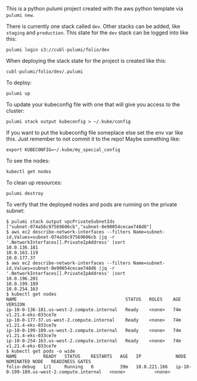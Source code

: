 This is a python pulumi project created with the aws python template via `pulumi new`.

There is currently one stack called `dev`. Other stacks can be added, like `staging` and `production`. This state for the `dev` stack can be logged into like this:
```
pulumi login s3://cubl-pulumi/folio/dev
```

When deploying the stack state for the project is created like this:
```
cubl-pulumi/folio/dev/.pulumi
```

To deploy:
```
pulumi up
```

To update your kubeconfig file with one that will give you access to the cluster:
```
pulumi stack output kubeconfig > ~/.kube/config
```

If you want to put the kubeconfig file someplace else set the env var like this. Just remember to not commit it to the repo! Maybe something like:
```
export KUBECONFIG=~/.kube/my_special_config
```

To see the nodes:
```
kubectl get nodes
```

To clean up resources:
```
pulumi destroy
```

To verify that the deployed nodes and pods are running on the private subnet:
```
$ pulumi stack output vpcPrivateSubnetIds
["subnet-074a56c97569606cb","subnet-0e90054cecae748d6"]
$ aws ec2 describe-network-interfaces --filters Name=subnet-id,Values=subnet-074a56c97569606cb |jq -r '.NetworkInterfaces[].PrivateIpAddress' |sort
10.0.136.181
10.0.163.119
10.0.177.37
$ aws ec2 describe-network-interfaces --filters Name=subnet-id,Values=subnet-0e90054cecae748d6 |jq -r '.NetworkInterfaces[].PrivateIpAddress' |sort
10.0.196.201
10.0.199.189
10.0.254.163
$ kubectl get nodes
NAME                                         STATUS   ROLES    AGE   VERSION
ip-10-0-136-181.us-west-2.compute.internal   Ready    <none>   74m   v1.21.4-eks-033ce7e
ip-10-0-177-37.us-west-2.compute.internal    Ready    <none>   74m   v1.21.4-eks-033ce7e
ip-10-0-199-189.us-west-2.compute.internal   Ready    <none>   74m   v1.21.4-eks-033ce7e
ip-10-0-254-163.us-west-2.compute.internal   Ready    <none>   74m   v1.21.4-eks-033ce7e
$ kubectl get pods -o wide
NAME          READY   STATUS    RESTARTS   AGE   IP             NODE                                         NOMINATED NODE   READINESS GATES
folio-debug   1/1     Running   0          39m   10.0.221.166   ip-10-0-199-189.us-west-2.compute.internal   <none>           <none>
```
